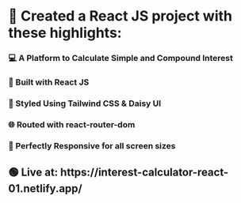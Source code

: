 <h1>🚀  Created a React JS project with these highlights: </h1>
<h3>💻 A Platform to Calculate Simple and Compound Interest</h3>
<h3> 🔧 Built with React JS </h3>
<h3>🎨 Styled Using Tailwind CSS & Daisy UI </h3>
<h3>🌐 Routed with react-router-dom</h3>
<h3>📲 Perfectly Responsive for all screen sizes</h3>
<h2>🟢 Live at: https://interest-calculator-react-01.netlify.app/</h2>
